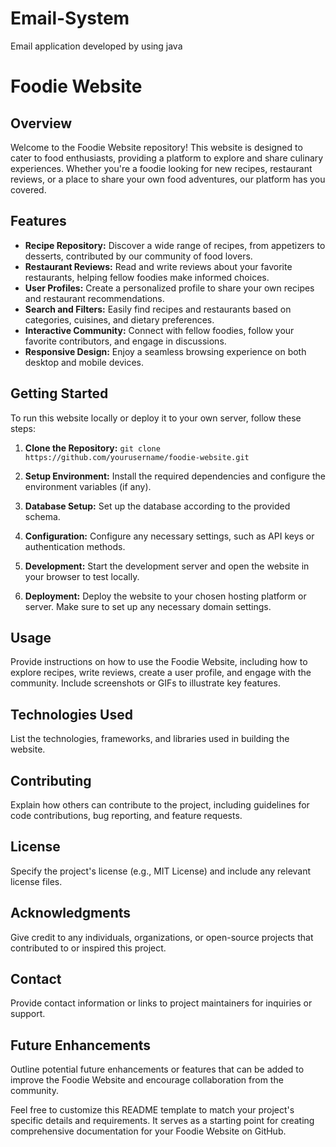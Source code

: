 # Email-System
Email application developed by using java
# Foodie Website

## Overview

Welcome to the Foodie Website repository! This website is designed to cater to food enthusiasts, providing a platform to explore and share culinary experiences. Whether you're a foodie looking for new recipes, restaurant reviews, or a place to share your own food adventures, our platform has you covered.

## Features

- **Recipe Repository:** Discover a wide range of recipes, from appetizers to desserts, contributed by our community of food lovers.
- **Restaurant Reviews:** Read and write reviews about your favorite restaurants, helping fellow foodies make informed choices.
- **User Profiles:** Create a personalized profile to share your own recipes and restaurant recommendations.
- **Search and Filters:** Easily find recipes and restaurants based on categories, cuisines, and dietary preferences.
- **Interactive Community:** Connect with fellow foodies, follow your favorite contributors, and engage in discussions.
- **Responsive Design:** Enjoy a seamless browsing experience on both desktop and mobile devices.

## Getting Started

To run this website locally or deploy it to your own server, follow these steps:

1. **Clone the Repository:** `git clone https://github.com/yourusername/foodie-website.git`

2. **Setup Environment:** Install the required dependencies and configure the environment variables (if any).

3. **Database Setup:** Set up the database according to the provided schema.

4. **Configuration:** Configure any necessary settings, such as API keys or authentication methods.

5. **Development:** Start the development server and open the website in your browser to test locally.

6. **Deployment:** Deploy the website to your chosen hosting platform or server. Make sure to set up any necessary domain settings.

## Usage

Provide instructions on how to use the Foodie Website, including how to explore recipes, write reviews, create a user profile, and engage with the community. Include screenshots or GIFs to illustrate key features.

## Technologies Used

List the technologies, frameworks, and libraries used in building the website.

## Contributing

Explain how others can contribute to the project, including guidelines for code contributions, bug reporting, and feature requests.

## License

Specify the project's license (e.g., MIT License) and include any relevant license files.

## Acknowledgments

Give credit to any individuals, organizations, or open-source projects that contributed to or inspired this project.

## Contact

Provide contact information or links to project maintainers for inquiries or support.

## Future Enhancements

Outline potential future enhancements or features that can be added to improve the Foodie Website and encourage collaboration from the community.

Feel free to customize this README template to match your project's specific details and requirements. It serves as a starting point for creating comprehensive documentation for your Foodie Website on GitHub.

